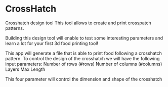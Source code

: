 # CrossHatch
Crosshatch design tool
This tool allows to create and print crosspatch patterns.

Building this design tool will enable to test some interesting parameters and learn a lot for your first 3d food printing tool!

This app will generate a file that is able to print food following a crosshatch pattern. To control the design of the crosshatch we will have the following input parameters:
Number of rows (#rows)
Number of columns (#columns)
Layers
Max Length

This four parameter will control the dimension and shape of the crosshatch

